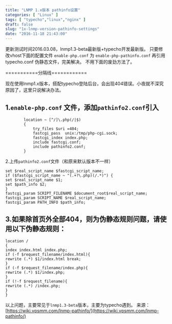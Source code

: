 ```yaml
---
title: "LNMP 1.x版本 pathinfo设置"
categories: [ "Linux" ]
tags: [ "typecho","linux","nginx" ]
draft: false
slug: "1x-lnmp-version-pathinfo-settings"
date: "2016-11-18 21:43:00"
---
```


更新测试时间2016.03.08，lnmp1.3-beta最新版+typecho开发最新版。
只要修改vhost下面的配置文件 `enable-php.conf` 为 `enable-php-pathinfo.conf`
再引用 typecho.conf 伪静态文件，完美解决。
不用下面的废劲方法了。

===========分隔线============

现在使用lnmp1.x版本，搭配typecho登陆后台，会出现404错误。小夜就不深究原因了，这里只说解决办法。


<!--more-->


## 1.`enable-php.conf` 文件，添加`pathinfo2.conf`引入
```
        location ~ [^/]\.php(/|$)
        {
            try_files $uri =404;
            fastcgi_pass  unix:/tmp/php-cgi.sock;
            fastcgi_index index.php;
            include fastcgi.conf;
            include pathinfo2.conf;
        }
```
2.上传`pathinfo2.conf`文件（和原来默认版本不一样）
```
set $real_script_name $fastcgi_script_name;
if ($fastcgi_script_name ~ "(.+?\.php)(/.*)") {
set $real_script_name $1;
set $path_info $2;
}
fastcgi_param SCRIPT_FILENAME $document_root$real_script_name;
fastcgi_param SCRIPT_NAME $real_script_name;
fastcgi_param PATH_INFO $path_info;
```
## 3.如果除首页外全部404，则为伪静态规则问题，请使用以下伪静态规则：
```
location /
{
index index.html index.php;
if (-f $request_filename/index.html){
rewrite (.*) $1/index.html break;
}
if (-f $request_filename/index.php){
rewrite (.*) $1/index.php;
}
if (!-f $request_filename){
rewrite (.*) /index.php;
}
}
```
以上问题，主要常见于`lnmp1.3-beta`版本，主要为typecho遇到。
来源：[https://wiki.vpsmm.com/lnmp-pathinfo/](https://wiki.vpsmm.com/lnmp-pathinfo/)